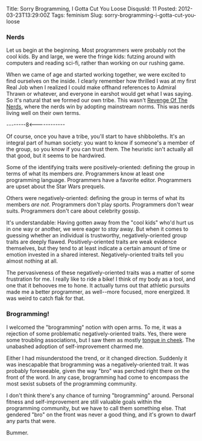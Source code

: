 Title: Sorry Brogramming, I Gotta Cut You Loose
DisqusId: 11
Posted: 2012-03-23T13:29:00Z
Tags:
    feminism
Slug: sorry-brogramming-i-gotta-cut-you-loose
### Nerds

Let us begin at the beginning. Most programmers were probably not the cool kids. By and large, we were the fringe kids: futzing around with computers and reading sci-fi, rather than working on our rushing game.

When we came of age and started working together, we were excited to find ourselves on the inside. I clearly remember how thrilled I was at my first Real Job when I realized I could make offhand references to Admiral Thrawn or whatever, and everyone in earshot would get what I was saying. So it's natural that we formed our own tribe. This wasn't [Revenge Of The Nerds](http://www.imdb.com/title/tt0088000/), where the nerds win by adopting mainstream norms. This was nerds living well on their own terms.

--------8<------------

Of course, once you have a tribe, you'll start to have shibboleths. It's an integral part of human society: you want to know if someone's a member of the group, so you know if you can trust them. The heuristic isn't actually all that good, but it seems to be hardwired.

Some of the identifying traits were positively-oriented: defining the group in terms of what its members _are_. Programmers know at least one programming language. Programmers have a favorite editor. Programmers are upset about the Star Wars prequels.

Others were negatively-oriented: defining the group in terms of what its members _are not_. Programmers don't play sports. Programmers don't wear suits. Programmers don't care about celebrity gossip.

It's understandable: Having gotten away from the "cool kids" who'd hurt us in one way or another, we were eager to _stay_ away. But when it comes to guessing whether an individual is trustworthy, negatively-oriented group traits are deeply flawed. Positively-oriented traits are weak evidence themselves, but they tend to at least indicate a certain amount of time or emotion invested in a shared interest. Negatively-oriented traits tell you almost nothing at all.

The pervasiveness of these negatively-oriented traits was a matter of some frustration for me. I really like to ride a bike! I think of my body as a tool, and one that it behooves me to hone. It actually turns out that athletic pursuits made me a better programmer, as well--more focused, more energized. It was weird to catch flak for that.

### Brogramming!

I welcomed the "brogramming" notion with open arms. To me, it was a rejection of some problematic negatively-oriented traits. Yes, there were some troubling associations, but I saw them as mostly [tongue in cheek](https://twitter.com/#!/brodotjs). The unabashed adoption of self-improvement charmed me.

Either I had misunderstood the trend, or it changed direction. Suddenly it was inescapable that brogramming was a negatively-oriented trait. It was probably foreseeable, given the way "bro" was perched right there on the front of the word. In any case, brogramming had come to encompass the most sexist subsets of the programming community.

I don't think there's any chance of turning "brogramming" around. Personal fitness and self-improvement are still valuable goals within the programming community, but we have to call them something else. That gendered "bro" on the front was never a good thing, and it's grown to dwarf any parts that were.

Bummer.
